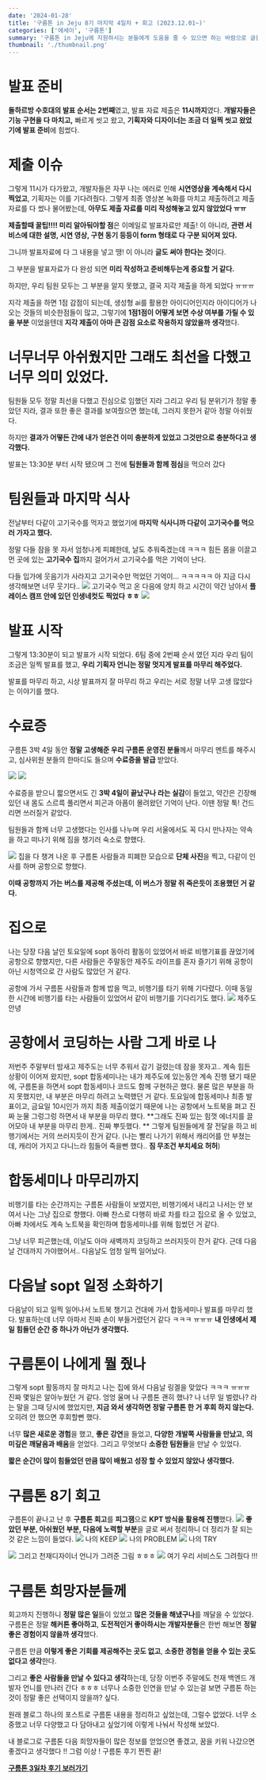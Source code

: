 ```yaml
---
date: '2024-01-28'
title: '구름톤 in Jeju 8기 마지막 4일차 + 회고 (2023.12.01~)'
categories: ['에세이', '구름톤']
summary: '구름톤 in Jeju에 지원하시는 분들에게 도움을 줄 수 있으면 하는 바람으로 글을 작성해 봅니다.'
thumbnail: './thumbnail.png'
---
```


# 발표 준비

**돌하르방 수호대의 발표 순서는 2번째**였고, 발표 자료 제출은 **11시까지**였다.
**개발자들은 기능 구현을 다 마치고,** 빠르게 씻고 왔고, **기획자와 디자이너는 조금 더 일찍 씻고 왔었기에 발표 준비**에 힘썼다.

# 제출 이슈

그렇게 11시가 다가왔고, 개발자들은 자꾸 나는 에러로 인해 **시연영상을 계속해서 다시 찍었고**, 기획자는 이를 기다려줬다. 그렇게 최종 영상본 녹화를 마치고 제출하려고 제출 자료를 다 썼나 물어봤는데, **아무도 제출 자료를 미리 작성해놓고 있지 않았었다 ㅠㅠ**

**제출할때 꿀팁!!!! 미리 알아둬야할 점**은
이메일로 발표자료만 제출! 이 아니라,
**관련 서비스에 대한 설명, 시연 영상, 구현 동기 등등이 form 형태로 다 구분 되어져 있다.**

그니까 발표자료에 다 그 내용을 넣고 땡! 이 아니라 **글도 써야 한다는 것**이다.

그 부분을 발표자료가 다 완성 되면 **미리 작성하고 준비해두는게 중요할 거 같다.**

하지만, 우리 팀원 모두는 그 부분을 알지 못했고, 결국 지각 제출을 하게 되었다 ㅠㅠㅠ

지각 제출을 하면 1점 감점이 되는데, 생성형 ai를 활용한 아이디어인지라 아이디어가 나오는 것들의 비슷한점들이 많고, 그렇기에 **1점1점이 어떻게 보면 수상 여부를 가릴 수 있을 부분** 이었을텐데 **지각 제출이 아마 큰 감점 요소로 작용하지 않았을까 생각**했다.

# 너무너무 아쉬웠지만 그래도 최선을 다했고 너무 의미 있었다.

팀원들 모두 정말 최선을 다했고 진심으로 임했던 지라 그리고 우리 팀 분위기가 정말 좋았던 지라, 결과 또한 좋은 결과를 보여줬으면 했는데, 그러지 못한거 같아 정말 아쉬웠다.

하지만 **결과가 어떻든 간에 내가 얻은건 이미 충분하게 있었고 그것만으로 충분하다고 생각했다.**

발표는 13:30분 부터 시작 됐으며 그 전에 **팀원들과 함께 점심**을 먹으러 갔다

# 팀원들과 마지막 식사

전날부터 다같이 고기국수를 먹자고 했었기에 **마지막 식사니까 다같이 고기국수를 먹으러 가자고 했다.**

정말 다들 잠을 못 자서 엄청나게 피폐한데, 날도 추워죽겠는데 ㅋㅋㅋ 힘든 몸을 이끌고 먼 곳에 있는 **고기국수 집**까지 걸어가서 고기국수를 먹은 기억이 난다.

다들 입가에 웃음기가 사라지고 고기국수만 먹었던 기억이... ㅋㅋㅋㅋㅋ 아 지금 다시 생각해보면 너무 웃기다..
![](https://velog.velcdn.com/images/hoeun0723/post/12f1f598-03a3-4d24-909b-e0f51593c224/image.png)
고기국수 먹고 온 다음에 양치 하고 시간이 약간 남아서 **플레이스 캠프 안에 있던 인생네컷도 찍었다 ㅎㅎ**
![](https://velog.velcdn.com/images/hoeun0723/post/51abd0b2-a229-43ee-91ef-5bccc46bd35e/image.png)

# 발표 시작

그렇게 13:30분이 되고 발표가 시작 되었다. 6팀 중에 2번째 순서 였던 지라 우리 팀이 조금은 일찍 발표를 했고, **우리 기획자 언니는 정말 멋지게 발표를 마무리 해주었다.**

발표를 마무리 하고, 시상 발표까지 잘 마무리 하고 우리는 서로 정말 너무 고생 많았다는 이야기를 했다.

# 수료증

구름톤 3박 4일 동안 **정말 고생해준 우리 구름톤 운영진 분들**께서 마무리 멘트를 해주시고, 심사위원 분들의 한마디도 들으며 **수료증을 발급** 받았다.

![](https://velog.velcdn.com/images/hoeun0723/post/33eabdf1-5087-447e-9e20-03a35d79e8b4/image.png)
![](https://velog.velcdn.com/images/hoeun0723/post/f2d0f490-a706-4c50-9b88-875dd9c1cf72/image.png)

수료증을 받으니 짧으면서도 긴 **3박 4일이 끝났구나 라는 실감**이 들었고, 약간은 긴장해 있던 내 몸도 스르륵 풀리면서 피곤과 아픔이 몰려왔던 기억이 난다.
이땐 정말 툭! 건드리면 쓰러질거 같았다.

팀원들과 함께 너무 고생했다는 인사를 나누며 우리 서울에서도 꼭 다시 만나자는 약속을 하고 떠나기 위해 짐을 챙기러 숙소로 향했다.

![](https://velog.velcdn.com/images/hoeun0723/post/bf69fd62-40e0-449a-b6b7-8878a1d95f9c/image.jpg)
집을 다 챙겨 나온 후 구름톤 사람들과 피폐한 모습으로 **단체 사진**을 찍고, 다같이 인사를 하며 공항으로 향했다.

**이때 공항까지 가는 버스를 제공해 주셨는데, 이 버스가 정말 쥐 죽은듯이 조용했던 거 같다.**

# 집으로

나는 당장 다음 날인 토요일에 sopt 동아리 활동이 있었어서 바로 비행기표를 끊었기에 공항으로 향했지만, 다른 사람들은 주말동안 제주도 라이프를 혼자 즐기기 위해 공항이 아닌 시청역으로 간 사람도 많았던 거 같다.

공항에 가서 구름톤 사람들과 함께 밥을 먹고, 비행기를 타기 위해 기다렸다.
이때 동일한 시간에 비행기를 타는 사람들이 있었어서 같이 비행기를 기다리기도 했다.
![](https://velog.velcdn.com/images/hoeun0723/post/31a7952f-8149-4256-b0c6-9fb9243c9eb6/image.png)
제주도 안녕

# 공항에서 코딩하는 사람 그게 바로 나

저번주 주말부터 밤새고 제주도는 너무 추워서 감기 걸렸는데 잠을 못자고.. 계속 힘든 상황이 이어져 왔지만, sopt 합동세미나는 내가 제주도에 있는동안 계속 진행 됐기 때문에, 구름톤을 하면서 sopt 합동세미나 코드도 함께 구현하곤 했다. 물론 많은 부분을 하지 못했지만, 내 부분은 마무리 하려고 노력했던 거 같다.
토요일에 합동세미나 최종 발표이고, 금요일 10시인가 까지 최종 제출이었기 때문에 나는 공항에서 노트북을 펴고 진짜 눈물 그렁그렁 하면서 내 부분을 마무리 했다.
**그래도 진짜 있는 힘껏 에너지를 끌어모아 내 부분을 마무리 한게.. 진짜 뿌듯했다.
**
그렇게 팀원들에게 잘 전달을 하고 비행기에서는 거의 쓰러지듯이 잔거 같다. (나는 빨리 나가기 위해서 캐리어를 안 부쳤는데, 캐리어 가지고 다니느라 힘들어 죽을뻔 했다.. **짐 무조건 부치세요 허허**)

# 합동세미나 마무리까지

비행기를 타는 순간까지는 구름톤 사람들이 보였지만, 비행기에서 내리고 나서는 안 보여서 나는 그냥 집으로 향했다.
아빠 찬스로 다행히 바로 차를 타고 집으로 올 수 있었고, 아빠 차에서도 계속 노트북을 확인하며 합동세미나를 위해 힘썼던 거 같다.

그냥 너무 피곤했는데, 이날도 아마 새벽까지 코딩하고 쓰러지듯이 잔거 같다.
근데 다음날 건대까지 가야했어서.. 다음날도 엄청 일찍 일어났다.

# 다음날 sopt 일정 소화하기

다음날이 되고 일찍 일어나서 노트북 챙기고 건대에 가서 합동세미나 발표를 마무리 했다. 발표하는데 너무 아파서 진짜 손이 부들거렸던거 같다 ㅋㅋㅋ ㅠㅠㅠ **내 인생에서 제일 힘들던 순간 중 하나가 아닌가 생각했다.**

# 구름톤이 나에게 뭘 줬나

그렇게 sopt 활동까지 잘 마치고 나는 집에 와서 다음날 링겔을 맞았다 ㅋㅋㅋ ㅠㅠㅠ
진짜 몇일은 알아누웠던 거 같다.
엉엉 울며 나 구름톤 괜히 했나? 나 너무 일 벌렸나? 라는 말을 그때 당시에 했었지만, **지금 와서 생각하면 정말 구름톤 한 거 후회 하지 않는다.** 오히려 안 했으면 후회할뻔 했다.

너무 **많은 새로운 경험**을 했고, **좋은 강연**을 들었고, **다양한 개발쪽 사람들을 만났고**, **의미깊은 깨달음과 배움**을 얻었다. 그리고 무엇보다 **소중한 팀원들**을 만날 수 있었다.

**짧은 순간이 많이 힘들었던 만큼 많이 배웠고 성장 할 수 있었지 않았나 생각했다.**

# 구름톤 8기 회고

구름톤이 끝나고 난 후 **구름톤 회고**를 **피그잼**으로 **KPT 방식을 활용해 진행**했다.
![](https://velog.velcdn.com/images/hoeun0723/post/8ff681be-d5e5-4de3-ab04-7631ffc6831b/image.png)
**좋았던 부분, 아쉬웠던 부분, 다음에 노력할 부분**을 글로 써서 정리하니 더 정리가 잘 되는 것 같은 느낌이 들었다.
![](https://velog.velcdn.com/images/hoeun0723/post/4940e295-9640-42e6-8b6d-7670541b002c/image.png)
나의 KEEP
![](https://velog.velcdn.com/images/hoeun0723/post/f0790b48-b15e-43be-b08f-739bfbc94e21/image.png)
나의 PROBLEM
![](https://velog.velcdn.com/images/hoeun0723/post/7d22857f-b0c1-409c-b5b6-58892a29d4c8/image.png)
나의 TRY

![](https://velog.velcdn.com/images/hoeun0723/post/ce27cd72-0ff5-440d-af05-aae65bb2cc17/image.png)
그리고 천재디자이너 언니가 그려준 그림 ㅎㅎㅎ
![](https://velog.velcdn.com/images/hoeun0723/post/9d4d30b9-3095-4326-96b0-6bc903a2d7c8/image.png)
여기 우리 서비스도 그려줬다 !!!

# 구름톤 희망자분들께

회고까지 진행하니 **정말 많은 일**들이 있었고 **많은 것들을 해냈구나**를 깨달을 수 있었다.
구름톤은 정말 **해커톤 좋아하고**, **도전적인거 좋아하시는 개발자분들**은 한번 해보면 **정말 좋은 경험이지 않을까 생각**했다.

구름톤 만큼 **이렇게 좋은 기회를 제공해주는 곳도 없고**, **소중한 경험을 얻을 수 있는 곳도 없다고 생각**한다.

그리고 **좋은 사람들을 만날 수 있다고 생각**하는데, 당장 이번주 주말에도 천재 백엔드 개발자 언니를 만나러 간다 ㅎㅎㅎ
너무나 소중한 인연을 만날 수 있는걸 보면 구름톤 하는것이 정말 좋은 선택이지 않을까? 싶다.

원래 블로그 하나의 포스트로 구름톤 내용을 정리하고 싶었는데, 그럴수 없었다. 너무 소중했고 너무 다양했고 다 담아내고 싶었기에 이렇게 나눠서 작성해 보았다.

내 블로그로 구름톤 다음 희망자들이 많은 정보를 얻었으면 좋겠고, 꿈을 키워 나갔으면 좋겠다고 생각했다 !!
그럼 이상 ! 구름톤 후기 찐찐 끝!

[**구름톤 3일차 후기 보러가기**](<https://hoeun0723.github.io/essay/구름톤/구름톤%20in%20Jeju%208기%20후기%203일차(2023.11.30)>)
